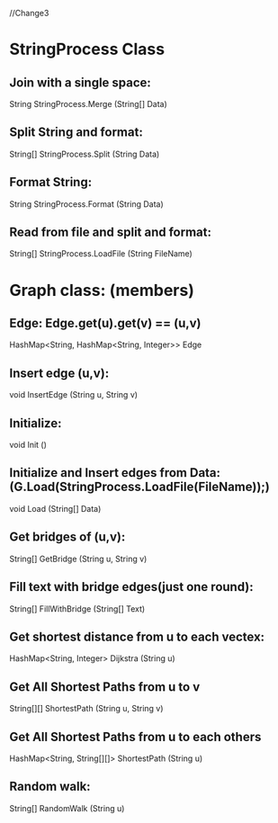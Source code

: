 //Change3
# StringProcess Class
## Join with a single space:
String StringProcess.Merge (String[] Data) 
## Split String and format:
String[] StringProcess.Split (String Data)
## Format String:
String StringProcess.Format (String Data)
## Read from file and split and format:
String[] StringProcess.LoadFile (String FileName)


# Graph class: (members)
## Edge: Edge.get(u).get(v) == (u,v)
HashMap<String, HashMap<String, Integer>> Edge
## Insert edge (u,v):	
void InsertEdge (String u, String v)
## Initialize:
void Init ()
## Initialize and Insert edges from Data: (G.Load(StringProcess.LoadFile(FileName));)
void Load (String[] Data)
## Get bridges of (u,v):
String[] GetBridge (String u, String v) 
## Fill text with bridge edges(just one round):
String[] FillWithBridge (String[] Text)
## Get shortest distance from u to each vectex:
HashMap<String, Integer> Dijkstra (String u)
## Get All Shortest Paths from u to v
String[][] ShortestPath (String u, String v)
## Get All Shortest Paths from u to each others
HashMap<String, String[][]> ShortestPath (String u)
## Random walk:
String[] RandomWalk (String u)
